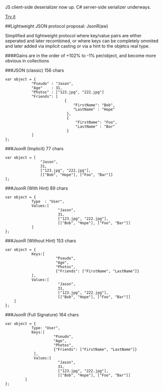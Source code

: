 JS client-side deserializer now up. C# server-side serializer underways.

[Try it](http://itechnology.github.com/JsonRaw)

##Lightweight JSON protocol proposal: JsonR(aw)

Simplified and lightweight protocol where key/value pairs are either seperated and later recombined, or where keys can be completely ommited and later added via implicit casting or via a hint to the objetcs real type.

####Gains are in the order of +102% to -1% per/object, and become more obvious in collections

###JSON (classic) 156 chars

    var object = {
                "Pseudo" : "Jason",
                "Age"    : 31,
                "Photos" : ["123.jpg", "222.jpg"]
                "Friends": [ 
                               {
                                   "FirstName": "Bob",
                                   "LastName" : "Hope"
                                },
                                {
                                    "FirstName": "Foo",
                                    "LastName" : "Bar"
                                }
                ] 
    };


  			
###JsonR (Implicit) 77 chars
          
    var object = [
                    "Jason",
                    31,
                    ["123.jpg", "222.jpg"],
                    [["Bob", "Hope"], ["Foo", "Bar"]]
    ]; 
					
								
###JsonR (With Hint) 89 chars
          
    var object = {
                Type  : "User",
                Values:[
                            "Jason",
                            31,
                            ["123.jpg", "222.jpg"],
                            [["Bob", "Hope"], ["Foo", "Bar"]]
                ]
    }; 
					
					
###JsonR (Without Hint) 153 chars
          
    var object = {
                Keys:[
                           "Pseudo",
                           "Age",
                           "Photos",
                           {"Friends": ["FirstName", "LastName"]}
                ],
                Values:[
                            "Jason",
                            31,
                            ["123.jpg", "222.jpg"],
                            [["Bob", "Hope"], ["Foo", "Bar"]]
		]
    };  
					
###JsonR (Full Signature) 164 chars

    var object = {
                Type: "User",
                Keys:[
                          "Pseudo",
                          "Age",
                          "Photos",
                          {"Friends": ["FirstName", "LastName"]}
                 ],
                 Values:[
                            "Jason",
                            31,
                            ["123.jpg", "222.jpg"],
                            [["Bob", "Hope"], ["Foo", "Bar"]]
	         ]
    };		
    
